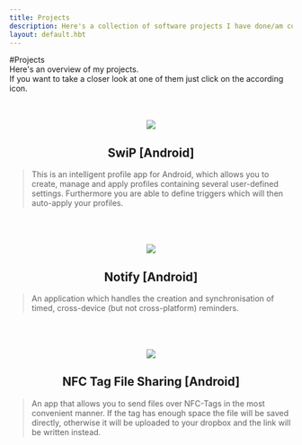 ```yaml
---
title: Projects
description: Here's a collection of software projects I have done/am currently working on.
layout: default.hbt
---
```


#Projects  
Here's an overview of my projects.  
If you want to take a closer look at one of them just click on the according icon.  
<br/>
<br/>


<center><a href="/projects/swip"><img src="/images/projects/profile_switcher.png"/></a></center>
<center> <h2> SwiP [Android]</h2></center>


>This is an intelligent profile app for Android, which allows you to create, manage and apply profiles containing several user-defined settings. Furthermore you are able to define triggers which will then auto-apply your profiles.

<br/>
<br/>
<br/>

<center><a href="/projects/notify"><img src="/images/projects/notify.png"/></a></center>
<center> <h2> Notify [Android]</h2>  </center>  

>An application which handles the creation and synchronisation of timed, cross-device (but not cross-platform) reminders.  

<br/>
<br/>
<br/>

<center><a href="/projects/nfc-tag-filesharing"><img src="/images/projects/nfc_tag_file_sharing.png"/></a></center>
<center> <h2> NFC Tag File Sharing [Android]</h2>  </center>

>An app that allows you to send files over NFC-Tags in the most convenient manner. If the tag has enough space the file will be saved directly, otherwise it will be uploaded to your dropbox and the link will be written instead.

